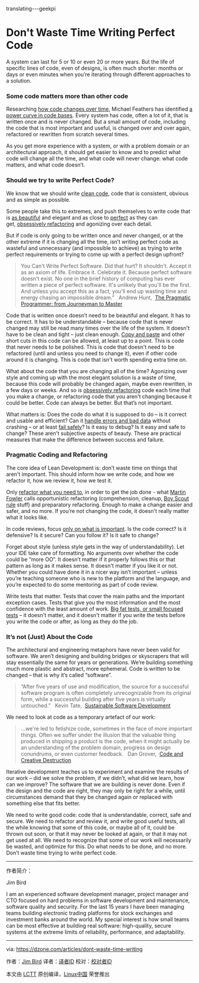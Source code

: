 translating---geekpi

Don't Waste Time Writing Perfect Code
============================================================ 


A system can last for 5 or 10 or even 20 or more years. But the life of specific lines of code, even of designs, is often much shorter: months or days or even minutes when you’re iterating through different approaches to a solution.

### Some code matters more than other code

Researching [how code changes over time][4], Michael Feathers has identified [a power curve in code bases][5]. Every system has code, often a lot of it, that is written once and is never changed. But a small amount of code, including the code that is most important and useful, is changed over and over again, refactored or rewritten from scratch several times.

As you get more experience with a system, or with a problem domain or an architectural approach, it should get easier to know and to predict what code will change all the time, and what code will never change: what code matters, and what code doesn’t.

### Should we try to write Perfect Code?

We know that we should write [clean code][6], code that is consistent, obvious and as simple as possible.

Some people take this to extremes, and push themselves to write code that is [as beautiful][7] and elegant and as close to [perfect][8] as they can get, [obsessively refactoring][9] and agonizing over each detail.

But if code is only going to be written once and never changed, or at the other extreme if it is changing all the time, isn’t writing perfect code as wasteful and unnecessary (and impossible to achieve) as trying to write perfect requirements or trying to come up with a perfect design upfront?

> You Can't Write Perfect Software. Did that hurt? It shouldn't. Accept it as an axiom of life. Embrace it. Celebrate it. Because perfect software doesn't exist. No one in the brief history of computing has ever written a piece of perfect software. It's unlikely that you'll be the first. And unless you accept this as a fact, you'll end up wasting time and energy chasing an impossible dream.”  
> Andrew Hunt,  [The Pragmatic Programmer: from Journeyman to Master][10]

Code that is written once doesn’t need to be beautiful and elegant. It has to be correct. It has to be understandable – because code that is never changed may still be read many times over the life of the system. It doesn't have to be clean and tight – just clean enough. [Copy and paste][11] and other short cuts in this code can be allowed, at least up to a point. This is code that never needs to be polished. This is code that doesn't need to be refactored (until and unless you need to change it), even if other code around it is changing. This is code that isn't worth spending extra time on.

What about the code that you are changing all of the time? Agonizing over style and coming up with the most elegant solution is a waste of time, because this code will probably be changed again, maybe even rewritten, in a few days or weeks. And so is [obsessively refactoring][12] code each time that you make a change, or refactoring code that you aren't changing because it could be better. Code can always be better. But that’s not important.

What matters is: Does the code do what it is supposed to do – is it correct and usable and efficient? Can it [handle errors and bad data][13] without crashing – or at least [fail safely][14]? Is it easy to debug? Is it easy and safe to change? These aren't subjective aspects of beauty. These are practical measures that make the difference between success and failure.

### Pragmatic Coding and Refactoring

The core idea of Lean Development is: don’t waste time on things that aren't important. This should inform how we write code, and how we refactor it, how we review it, how we test it.

Only [refactor what you need to][15], in order to get the job done - what [Martin Fowler][16] calls opportunistic refactoring (comprehension, cleanup, [Boy Scout rule][17] stuff) and preparatory refactoring. Enough to make a change easier and safer, and no more. If you’re not changing the code, it doesn't really matter what it looks like.

In code reviews, focus [only on what is important][18]. Is the code correct? Is it defensive? Is it secure? Can you follow it? Is it safe to change?

Forget about style (unless style gets in the way of understandability). Let your IDE take care of formatting. No arguments over whether the code could be “more OO”. It doesn’t matter if it properly follows this or that pattern as long as it makes sense. It doesn't matter if you like it or not. Whether you could have done it in a nicer way isn’t important – unless you’re teaching someone who is new to the platform and the language, and you’re expected to do some mentoring as part of code review.

Write tests that matter. Tests that cover the main paths and the important exception cases. Tests that give you the most information and the most confidence with the least amount of work. [Big fat tests, or small focused tests][19] – it doesn't matter, and it doesn't matter if you write the tests before you write the code or after, as long as they do the job.

### It’s not (Just) About the Code

The architectural and engineering metaphors have never been valid for software. We aren’t designing and building bridges or skyscrapers that will stay essentially the same for years or generations. We’re building something much more plastic and abstract, more ephemeral. Code is written to be changed – that is why it’s called “software”.

> “After five years of use and modification, the source for a successful software program is often completely unrecognizable from its original form, while a successful building after five years is virtually untouched.”  
> Kevin Tate,  [Sustainable Software Development][20]

We need to look at code as a temporary artefact of our work:

> …we're led to fetishize code, sometimes in the face of more important things. Often we suffer under the illusion that the valuable thing produced in shipping a product is the code, when it might actually be an understanding of the problem domain, progress on design conundrums, or even customer feedback.  
> Dan Grover,  [Code and Creative Destruction][21]

Iterative development teaches us to experiment and examine the results of our work – did we solve the problem, if we didn’t, what did we learn, how can we improve? The software that we are building is never done. Even if the design and the code are right, they may only be right for a while, until circumstances demand that they be changed again or replaced with something else that fits better.

We need to write good code: code that is understandable, correct, safe and secure. We need to refactor and review it, and write good useful tests, all the while knowing that some of this code, or maybe all of it, could be thrown out soon, or that it may never be looked at again, or that it may not get used at all. We need to recognize that some of our work will necessarily be wasted, and optimize for this. Do what needs to be done, and no more. Don’t waste time trying to write perfect code.

--------------------------------------------------------------------------------

作者简介：

Jim Bird

I am an experienced software development manager, project manager and CTO focused on hard problems in software development and maintenance, software quality and security. For the last 15 years I have been managing teams building electronic trading platforms for stock exchanges and investment banks around the world. My special interest is how small teams can be most effective at building real software: high-quality, secure systems at the extreme limits of reliability, performance, and adaptability.

------

via: https://dzone.com/articles/dont-waste-time-writing

作者：[Jim Bird][a]
译者：[译者ID](https://github.com/译者ID)
校对：[校对者ID](https://github.com/校对者ID)

本文由 [LCTT](https://github.com/LCTT/TranslateProject) 原创编译，[Linux中国](https://linux.cn/) 荣誉推出

[a]:https://dzone.com/users/722527/jim.bird.html
[1]:https://dzone.com/users/722527/jim.bird.html
[2]:https://dzone.com/users/722527/jim.bird.html
[3]:https://dzone.com/articles/dont-waste-time-writing?utm_source=wanqu.co&utm_campaign=Wanqu%20Daily&utm_medium=website#
[4]:http://www.youtube.com/watch?v=0eAhzJ_KM-Q
[5]:http://swreflections.blogspot.ca/2012/10/bad-things-happen-to-good-code.html
[6]:http://www.amazon.com/Clean-Code-Handbook-Software-Craftsmanship/dp/0132350882
[7]:http://www.makinggoodsoftware.com/2011/03/27/the-obsession-with-beautiful-code-the-refactor-syndrome/
[8]:http://stackoverflow.com/questions/1196405/how-to-keep-yourself-from-perfectionism-when-coding
[9]:http://programmers.stackexchange.com/questions/43506/is-it-bad-to-have-an-obsessive-refactoring-disorder
[10]:https://pragprog.com/the-pragmatic-programmer
[11]:http://swreflections.blogspot.com/2012/03/is-copy-and-paste-programming-really.html
[12]:http://programmers.stackexchange.com/questions/43506/is-it-bad-to-have-an-obsessive-refactoring-disorder
[13]:http://swreflections.blogspot.com/2012/03/defensive-programming-being-just-enough.html
[14]:https://buildsecurityin.us-cert.gov/articles/knowledge/principles/failing-securely
[15]:http://swreflections.blogspot.com/2012/04/what-refactoring-is-and-what-it-isnt.html
[16]:http://martinfowler.com/articles/workflowsOfRefactoring/
[17]:http://programmer.97things.oreilly.com/wiki/index.php/The_Boy_Scout_Rule
[18]:http://randomthoughtsonjavaprogramming.blogspot.com/2014/08/building-real-software-dont-waste-time.html
[19]:http://swreflections.blogspot.com/2012/08/whats-better-big-fat-tests-or-little.html
[20]:http://www.amazon.com/Sustainable-Software-Development-Agile-Perspective/dp/0321286081
[21]:http://dangrover.com/2013/07/16/code-and-creative-destruction/
[22]:https://dzone.com/devops-tutorials-tools-news
[23]:https://dzone.com/articles/dont-waste-time-writing?utm_source=wanqu.co&utm_campaign=Wanqu%20Daily&utm_medium=website#
[24]:https://dzone.com/go?i=228233&u=https%3A%2F%2Foffers.automic.com%2Fblueprint-to-continuous-delivery-with-automic-release-automation%3Futm_campaign%3DAMER%252520Online%252520Syndication%252520DZone%252520Platinum%252520Sponsorship%252520Ads%252520JULY-2017%26utm_source%3DDzone%252520Ads%26utm_medium%3DBlueprint%252520to%252520CD
